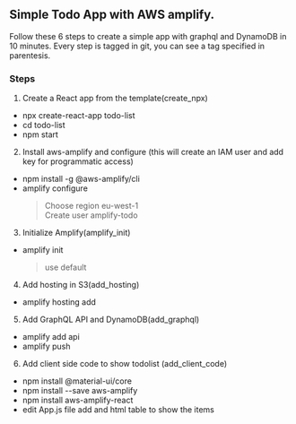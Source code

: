 ## Simple Todo App with AWS amplify. 
Follow these 6 steps to create a simple app with graphql and DynamoDB in 10 minutes.
Every step is tagged in git, you can see a tag specified in parentesis.
### Steps
1. Create a React app from the template(create_npx)
  * npx create-react-app todo-list
  * cd todo-list
  * npm start

2. Install aws-amplify and configure (this will create an IAM user and add key for programmatic access)
  * npm install -g @aws-amplify/cli
  * amplify configure
    > Choose region eu-west-1    
    Create user amplify-todo

3. Initialize Amplify(amplify_init)
  * amplify init
    > use default

4. Add hosting in S3(add_hosting)
  * amplify hosting add

5. Add GraphQL API and DynamoDB(add_graphql)
  * amplify add api
  * amplify push

6. Add client side code to show todolist (add_client_code)
  * npm install @material-ui/core
  * npm install --save aws-amplify
  * npm install aws-amplify-react
  * edit App.js file add and html table to show the items 

